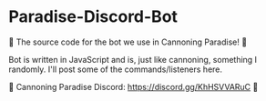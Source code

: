 # Paradise-Discord-Bot
🌴 The source code for the bot we use in Cannoning Paradise! 🌴 

  Bot is written in JavaScript and is, just like cannoning, something I randomly. I'll post some of the commands/listeners here. 
  
🌴 Cannoning Paradise Discord: https://discord.gg/KhHSVVARuC 🌴 
